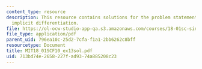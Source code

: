 ```yaml
---
content_type: resource
description: This resource contains solutions for the problem statements related to
  implicit differentiation.
file: https://ol-ocw-studio-app-qa.s3.amazonaws.com/courses/18-01sc-single-variable-calculus-fall-2010/713bd74e2658227fad9374a885208c23_MIT18_01SCF10_ex13sol.pdf
file_type: application/pdf
parent_uid: 796ea10c-25d2-7cfa-f1a1-2bb6262c8bff
resourcetype: Document
title: MIT18_01SCF10_ex13sol.pdf
uid: 713bd74e-2658-227f-ad93-74a885208c23
---
```

